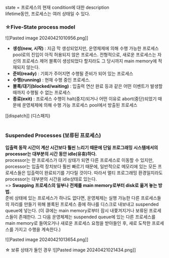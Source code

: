 state = 프로세스의 현재 condition에 대한 description   
lifetime동안, 프로세스는 여러 상태일 수 있다.    
### ☆Five-State process model   
![[Pasted image 20240421010956.png]]
- **생성(new, 시작)** : 지금 막 생성되었지만, 운영체제에 의해 수행 가능한 프로세스 pool로의 진입이 아직 허용되지 않은 프로세스. 전형적으로, 새로운 프로세스는 자신의 프로세스 제어 블록이 생성되었다 할지라도 그 당시까지 main memory에 적재되지 않는다.
- **준비(ready)** : 기회가 주어지면 수행될 준비가 되어 있는 프로세스
- **수행(running)** : 현재 수행 중인 프로세스. 
- **블록/대기(blocked/waiting)** : 입출력 연산 완료 등과 같은 어떤 이벤트가 발생할 때까지 수행될 수 없는 프로세스
- **종료(exit)** : 프로세스 수행이 halt(중지)되거나 어떤 이유로 abort(중단)되었기 때문에 운영체제에 의해 수행 가능 프로세스 pool에서 방출된 프로세스    

[[dispatch]] (디스패치)   
<br>
### Suspended Processes (보류된 프로세스)   
**입출력 동작 시간이 계산 시간보다 훨씬 느리기 때문에 단일 프로그래밍 시스템에서의 processor는 대부분의 시간 동안 idle(유휴)하다.**    
processor는 한 프로세스가 대기 상태가 되면 다른 프로세스로 이동할 수 있지만, porcessor는 입출력 장치보다 훨씬 빠르기 때문에, 일반적으로 메모리에 있는 모든 프로세스들은 입출력이 완료되기를 기다릴 것이다. 따라서 멀티 프로그래밍 환경일지라도 processor는 대부분의 시간을 idle상태로 있는다.   
=> **Swapping**
	**프로세스의 일부나 전체를 main memory로부터 disk로 옮겨 놓는 방법.**   
	준비 상태에 있는 프로세스가 하나도 없다면, 운영체제는 실행 가능한 다른 프로세스들의 자리를 만들기 위해 블록된 프로세스 중에 하나를 디스크로 내보내고 suspended queue에 넣는다. (이 큐에는 main memory로부터 잠시 내쫓겨지거나 보류된 프로세스들이 존재한다. 그 다음 운영체제는 suspended queue에 있는 다른 프로세스를 main memory로 들여오거나 새로운 프로세스 요청을 받아들인 후, 새로 도착한 프로세스를 가지고 수행을 계속한다.)   

![[Pasted image 20240421013654.png]]   

☆ 보류 상태가 둘인 경우
![[Pasted image 20240421021434.png]]



